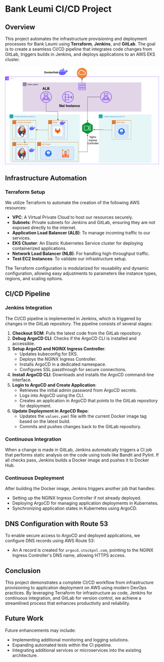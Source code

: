 # Bank Leumi CI/CD Project

## Overview

This project automates the infrastructure provisioning and deployment processes for Bank Leumi using **Terraform**, **Jenkins**, and **GitLab**. The goal is to create a seamless CI/CD pipeline that integrates code changes from GitLab, triggers builds in Jenkins, and deploys applications to an AWS EKS cluster.

<img src="bank-leumi.drawio.svg">

## Infrastructure Automation

### Terraform Setup

We utilize Terraform to automate the creation of the following AWS resources:

- **VPC**: A Virtual Private Cloud to host our resources securely.
- **Subnets**: Private subnets for Jenkins and GitLab, ensuring they are not exposed directly to the internet.
- **Application Load Balancer (ALB)**: To manage incoming traffic to our services.
- **EKS Cluster**: An Elastic Kubernetes Service cluster for deploying containerized applications.
- **Network Load Balancer (NLB)**: For handling high-throughput traffic.
- **Test EC2 Instances**: To validate our infrastructure setup.

The Terraform configuration is modularized for reusability and dynamic configuration, allowing easy adjustments to parameters like instance types, regions, and scaling options.

## CI/CD Pipeline

### Jenkins Integration

The CI/CD pipeline is implemented in Jenkins, which is triggered by changes in the GitLab repository. The pipeline consists of several stages:

1. **Checkout SCM**: Pulls the latest code from the GitLab repository.
2. **Debug ArgoCD CLI**: Checks if the ArgoCD CLI is installed and accessible.
3. **Setup ArgoCD and NGINX Ingress Controller**:
   - Updates kubeconfig for EKS.
   - Deploys the NGINX Ingress Controller.
   - Installs ArgoCD in a dedicated namespace.
   - Configures SSL passthrough for secure connections.
4. **Install ArgoCD CLI**: Downloads and installs the ArgoCD command-line interface.
5. **Login to ArgoCD and Create Application**:
   - Retrieves the initial admin password from ArgoCD secrets.
   - Logs into ArgoCD using the CLI.
   - Creates an application in ArgoCD that points to the GitLab repository for deployment.
6. **Update Deployment in ArgoCD Repo**:
   - Updates the `values.yaml` file with the current Docker image tag based on the latest build.
   - Commits and pushes changes back to the GitLab repository.

### Continuous Integration

When a change is made in GitLab, Jenkins automatically triggers a CI job that performs static analysis on the code using tools like Bandit and Pylint. If all checks pass, Jenkins builds a Docker image and pushes it to Docker Hub.

### Continuous Deployment

After building the Docker image, Jenkins triggers another job that handles:

- Setting up the NGINX Ingress Controller if not already deployed.
- Deploying ArgoCD for managing application deployments in Kubernetes.
- Synchronizing application states in Kubernetes using ArgoCD.

## DNS Configuration with Route 53

To enable secure access to ArgoCD and deployed applications, we configure DNS records using AWS Route 53:

- An A record is created for `argocd.stockpnl.com`, pointing to the NGINX Ingress Controller's DNS name, allowing HTTPS access.

## Conclusion

This project demonstrates a complete CI/CD workflow from infrastructure provisioning to application deployment on AWS using modern DevOps practices. By leveraging Terraform for infrastructure as code, Jenkins for continuous integration, and GitLab for version control, we achieve a streamlined process that enhances productivity and reliability.

## Future Work

Future enhancements may include:

- Implementing additional monitoring and logging solutions.
- Expanding automated tests within the CI pipeline.
- Integrating additional services or microservices into the existing architecture.

